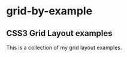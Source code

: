 grid-by-example
===============

## CSS3 Grid Layout examples

This is a collection of my grid layout examples. 
